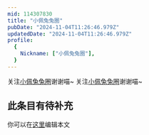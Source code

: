 ```yaml
---
mid: 114307830
title: "小佩兔兔圈"
pubDate: "2024-11-04T11:26:46.979Z"
updatedDate: "2024-11-04T11:26:46.979Z"
profile:
  {
    Nickname: ["小佩兔兔圈"],
  }
---
```


关注[小佩兔兔圈](https://space.bilibili.com/114307830)谢谢喵~ 关注[小佩兔兔圈](https://space.bilibili.com/114307830)谢谢喵~

## 此条目有待补充
你可以在[这里](https://github.com/Yuhanawa/VTuber.ICU-Content/edit/master/v/小佩兔兔圈/index.md)编辑本文
